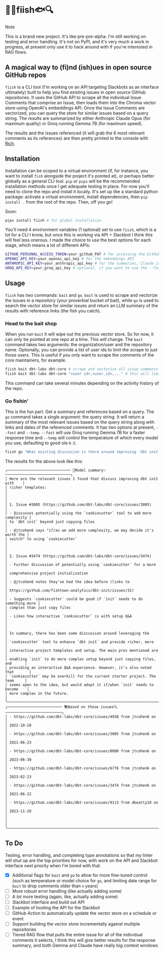 # 🎣✨fiish🐟🔍

> [!NOTE]
> This is a brand new project. It's like pre-pre-alpha. I'm still working on testing and error handling. It's not on PyPI, and it's very much a work in progress, at present only use it to hack around with if you're interested in RAG flows.

## A magical way to (fi)nd (ish)ues in open source GitHub repos

`fiish` is a CLI tool (I'm working on an API targeting Slackbots as an interface ultimately) built to help you find existing issues in open source GitHub repositories. It uses the GitHub API to scrape all the individual Issue Comments that comprise an Issue, then loads them into the Chroma vector store using OpenAI's embeddings API. Once the Issue Comments are vectorized, you can query the store for similar issues based on a query string. The results are summarized by either Anthropic Claude Opus (for maximum quality) or Groq running Gemma 7B (for maximum speed).

The results and the issues referenced (it will grab the 6 most relevant comments as its references) are then pretty printed to the console with [Rich](https://rich.readthedocs.io/en/stable/introduction.html).

## Installation

Installation can be scoped to a virtual environment (if, for instance, you want to install `fish` alongside the project it's pointed at), or perhaps better globally as a general CLI tool. `pip` or `pipx` will be the recommended installation methods once I get adequate testing in place. For now you'll need to clone the repo and install it locally. It's set up like a standard python package: activate a virtual environment, install dependencies, then `pip install .` from the root of the repo. Then, off you go!

Soon:

```bash
pipx install fiish # for global installation
```

You'll need 4 environment variables (1 optional) set to use `fiish`, which is a lot for a CLI I know, but once this is working via API + Slackbot I think this will feel less onerous. I made the choice to use the best options for each stage, which means a lot of different APIs:

```bash
GITHUB_PERSONAL_ACCESS_TOKEN=your_github_PAT # for accessing the GitHub API
OPENAI_API_KEY=your_openai_api_key # for the embeddings API
ANTHROPIC_API_KEY=your_anthropic_api_key # for the summaries, Claude is really good at this
GROQ_API_KEY=your_groq_api_key # optional, if you want to use the --fast flag
```

## Usage

`fiish` has two commands: `bait` and `go`. `bait` is used to scrape and vectorize the issues in a repository (your proverbial bucket of bait), while `go` is used to search the vector store for similar issues and return an LLM summary of the results with reference links (the fish you catch).

### Head to the bait shop

When you run `bait` it will wipe out the previous vector store. So for now, it can only be pointed at one repo at a time. This _will_ change. The `bait` command takes two arguments: the organization/user and the repository name. Optionally, you can provide a list of user ids to limit the scrape to just those users. This is useful if you only want to scrape the comments of the core maintainers, for example.

```bash
fiish bait dbt-labs dbt-core # scrape and vectorize all issue comments in dbt-labs/dbt-core
fiish bait dbt-labs dbt-core "<user id>,<user_id>,..." # this will limit the comments scraped to the list of user ids provided
```

This command can take several minutes depending on the activity history of the repo.

### Go fishin'

This is the fun part. Get a summary and references based on a query. The `go` command takes a single argument: the query string. It will return a summary of the most relevant issues based on the query string along with links and dates of the referenced comments. It has two options at present, `--fast` and `--temp`. `--fast` will use Groq running Gemma 7B for a faster response time and `--temp` will control the temperature of which every model you use, defaulting to good ole `0.5`.

```bash
fiish go "What existing discussion is there around improving 'dbt init' with richer templates?"
```

The results for the above look like this:

```terminal
╭───────────────────────────── 📝Model summary✨ ──────────────────────────────╮
│ Here are the relevant issues I found that discuss improving dbt init with    │
│ richer templates:                                                            │
│                                                                              │
│ 1. Issue #3005 (https://github.com/dbt-labs/dbt-core/issues/3005)            │
│ - Discusses potentially using the `cookiecutter` tool to add more complexity │
│ to `dbt init` beyond just copying files                                      │
│ - @jtcohen6 says "if/as we add more complexity, we may decide it's worth the │
│ switch" to using `cookiecutter`                                              │
│                                                                              │
│ 2. Issue #3474 (https://github.com/dbt-labs/dbt-core/issues/3474)            │
│ - Further discussion of potentially using `cookiecutter` for a more          │
│ comprehensive project initialization                                         │
│ - @jtcohen6 notes they've had the idea before (links to                      │
│ https://github.com/fishtown-analytics/dbt-init/issues/31)                    │
│ - Suggests `cookiecutter` could be good if `init` needs to do something more │
│ complex than just copy files                                                 │
│ - Likes how interactive `cookiecutter` is with setup Q&A                     │
│                                                                              │
│ In summary, there has been some discussion around leveraging the             │
│ `cookiecutter` tool to enhance `dbt init` and provide richer, more           │
│ interactive project templates and setup. The main pros mentioned are         │
│ enabling `init` to do more complex setup beyond just copying files, and      │
│ providing an interactive Q&A experience. However, it's also noted that       │
│ `cookiecutter` may be overkill for the current starter project. The team     │
│ seems open to the idea, but would adopt it if/when `init` needs to become    │
│ more complex in the future.                                                  │
╰──────────────────────────────────────────────────────────────────────────────╯
╭───────────────────────── 📚Based on these issues🔍 ──────────────────────────╮
│ - https://github.com/dbt-labs/dbt-core/issues/4938 from jtcohen6 on          │
│ 2022-10-28                                                                   │
│ - https://github.com/dbt-labs/dbt-core/issues/3005 from jtcohen6 on          │
│ 2021-06-23                                                                   │
│ - https://github.com/dbt-labs/dbt-core/issues/8000 from jtcohen6 on          │
│ 2023-06-30                                                                   │
│ - https://github.com/dbt-labs/dbt-core/issues/6776 from jtcohen6 on          │
│ 2023-02-23                                                                   │
│ - https://github.com/dbt-labs/dbt-core/issues/3474 from jtcohen6 on          │
│ 2021-06-22                                                                   │
│ - https://github.com/dbt-labs/dbt-core/issues/9113 from dbeatty10 on         │
│ 2023-11-28                                                                   │
│                                                                              │
╰──────────────────────────────────────────────────────────────────────────────╯
```

## To Do

Testing, error handling, and completing type annotations so that my linter will shut up are the top priorities for now, with work on the API and Slackbot interface next priority when I'm bored with that.

- [x] Additional flags for `bait` and `go` to allow for more fine-tuned control (such as temperature or model choice for `go`, and limiting date range for `bait` to drop comments older than `n` years)
- [ ] More robust error handling (like actually adding some)
- [ ] A _lot_ more testing (again, like, actually adding some)
- [ ] Slackbot interface and build out API
- [ ] Example of hosting the API for the Slackbot
- [ ] GitHub Action to automatically update the vector store on a schedule or event
- [ ] Support building the vector store incrementally against multiple repositories
- [ ] Tiered RAG flow that pulls the entire issue for all of the individual comments it selects, I think this will give better results for the response summary, and both Gemma and Claude have really big context windows
